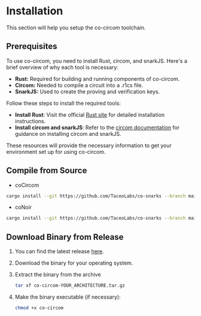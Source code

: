 # Installation

This section will help you setup the co-circom toolchain.

## Prerequisites

To use co-circom, you need to install Rust, circom, and snarkJS. Here's a brief overview of why each tool is necessary:

- **Rust:** Required for building and running components of co-circom.
- **Circom:** Needed to compile a circuit into a .r1cs file.
- **SnarkJS:** Used to create the proving and verification keys.

Follow these steps to install the required tools:

- **Install Rust**: Visit the official [Rust site](https://www.rust-lang.org/tools/install) for detailed installation instructions.
- **Install circom and snarkJS**: Refer to the [circom documentation](https://docs.circom.io/getting-started/installation/) for guidance on installing circom and snarkJS.

These resources will provide the necessary information to get your environment set up for using co-circom.

## Compile from Source

- coCircom

```bash
cargo install --git https://github.com/TaceoLabs/co-snarks --branch main co-circom
```

- coNoir

```bash
cargo install --git https://github.com/TaceoLabs/co-snarks --branch main co-noir
```

## Download Binary from Release

1. You can find the latest release
   [here](https://github.com/TaceoLabs/collaborative-circom/releases/latest).
2. Download the binary for your operating system.

3. Extract the binary from the archive

    ```bash
    tar xf co-circom-YOUR_ARCHITECTURE.tar.gz
    ```

4. Make the binary executable (if necessary):

    ```bash
    chmod +x co-circom
    ```
